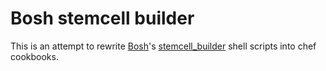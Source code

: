 # Bosh stemcell builder

This is an attempt to rewrite [Bosh](https://github.com/cloudfoundry/bosh)'s [stemcell_builder](https://github.com/cloudfoundry/bosh/tree/master/stemcell_builder#readme) shell scripts into chef cookbooks.
